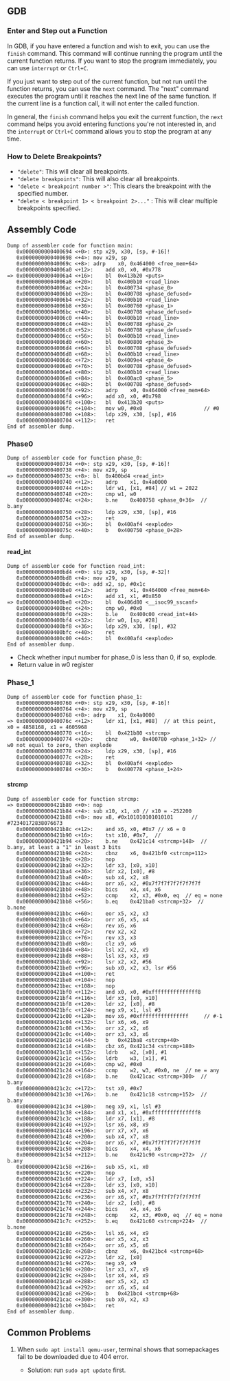 ## GDB

### Enter and Step out a Function
 In GDB, if you have entered a function and wish to exit, you can use the `finish` command. This command will continue running the program until the current function returns. If you want to stop the program immediately, you can use `interrupt` or `Ctrl+C`. 
 
If you just want to step out of the current function, but not run until the function returns, you can use the `next` command. The "next" command executes the program until it reaches the next line of the same function. If the current line is a function call, it will not enter the called function. 
 
In general, the `finish` command helps you exit the current function, the `next` command helps you avoid entering functions you're not interested in, and the `interrupt` or `Ctrl+C` command allows you to stop the program at any time.
### How to Delete Breakpoints?
* `"delete"`: This will clear all breakpoints. 
* `"delete breakpoints"`: This will also clear all breakpoints. 
* `"delete < breakpoint number >"`: This clears the breakpoint with the specified number. 
* `"delete < breakpoint 1> < breakpoint 2>..."` : This will clear multiple breakpoints specified.
  
## Assembly Code
```assembly
Dump of assembler code for function main:
   0x0000000000400694 <+0>:	stp	x29, x30, [sp, #-16]!
   0x0000000000400698 <+4>:	mov	x29, sp
   0x000000000040069c <+8>:	adrp	x0, 0x464000 <free_mem+64>
   0x00000000004006a0 <+12>:	add	x0, x0, #0x778
=> 0x00000000004006a4 <+16>:	bl	0x413b20 <puts>
   0x00000000004006a8 <+20>:	bl	0x400b10 <read_line>
   0x00000000004006ac <+24>:	bl	0x400734 <phase_0>
   0x00000000004006b0 <+28>:	bl	0x400708 <phase_defused>
   0x00000000004006b4 <+32>:	bl	0x400b10 <read_line>
   0x00000000004006b8 <+36>:	bl	0x400760 <phase_1>
   0x00000000004006bc <+40>:	bl	0x400708 <phase_defused>
   0x00000000004006c0 <+44>:	bl	0x400b10 <read_line>
   0x00000000004006c4 <+48>:	bl	0x400788 <phase_2>
   0x00000000004006c8 <+52>:	bl	0x400708 <phase_defused>
   0x00000000004006cc <+56>:	bl	0x400b10 <read_line>
   0x00000000004006d0 <+60>:	bl	0x400800 <phase_3>
   0x00000000004006d4 <+64>:	bl	0x400708 <phase_defused>
   0x00000000004006d8 <+68>:	bl	0x400b10 <read_line>
   0x00000000004006dc <+72>:	bl	0x4009e4 <phase_4>
   0x00000000004006e0 <+76>:	bl	0x400708 <phase_defused>
   0x00000000004006e4 <+80>:	bl	0x400b10 <read_line>
   0x00000000004006e8 <+84>:	bl	0x400ac0 <phase_5>
   0x00000000004006ec <+88>:	bl	0x400708 <phase_defused>
   0x00000000004006f0 <+92>:	adrp	x0, 0x464000 <free_mem+64>
   0x00000000004006f4 <+96>:	add	x0, x0, #0x798
   0x00000000004006f8 <+100>:	bl	0x413b20 <puts>
   0x00000000004006fc <+104>:	mov	w0, #0x0                   	// #0
   0x0000000000400700 <+108>:	ldp	x29, x30, [sp], #16
   0x0000000000400704 <+112>:	ret
End of assembler dump.

```

### Phase0

```assembly
Dump of assembler code for function phase_0:
   0x0000000000400734 <+0>:	stp	x29, x30, [sp, #-16]!
   0x0000000000400738 <+4>:	mov	x29, sp
=> 0x000000000040073c <+8>:	bl	0x400bd4 <read_int>
   0x0000000000400740 <+12>:	adrp	x1, 0x4a0000
   0x0000000000400744 <+16>:	ldr	w1, [x1, #84] // w1 = 2022
   0x0000000000400748 <+20>:	cmp	w1, w0
   0x000000000040074c <+24>:	b.ne	0x400758 <phase_0+36>  // b.any
   0x0000000000400750 <+28>:	ldp	x29, x30, [sp], #16
   0x0000000000400754 <+32>:	ret
   0x0000000000400758 <+36>:	bl	0x400af4 <explode>
   0x000000000040075c <+40>:	b	0x400750 <phase_0+28>
End of assembler dump.

```

#### read_int
```assembly
Dump of assembler code for function read_int:
   0x0000000000400bd4 <+0>:	stp	x29, x30, [sp, #-32]!
   0x0000000000400bd8 <+4>:	mov	x29, sp
   0x0000000000400bdc <+8>:	add	x2, sp, #0x1c
   0x0000000000400be0 <+12>:	adrp	x1, 0x464000 <free_mem+64>
   0x0000000000400be4 <+16>:	add	x1, x1, #0x850
=> 0x0000000000400be8 <+20>:	bl	0x406d80 <__isoc99_sscanf>
   0x0000000000400bec <+24>:	cmp	w0, #0x0
   0x0000000000400bf0 <+28>:	b.le	0x400c00 <read_int+44>
   0x0000000000400bf4 <+32>:	ldr	w0, [sp, #28]
   0x0000000000400bf8 <+36>:	ldp	x29, x30, [sp], #32
   0x0000000000400bfc <+40>:	ret
   0x0000000000400c00 <+44>:	bl	0x400af4 <explode>
End of assembler dump.
```

* Check whether input number for phase_0 is less than 0, if so, explode.
* Return value in w0 register

### Phase_1

```assembly
Dump of assembler code for function phase_1:
   0x0000000000400760 <+0>:	stp	x29, x30, [sp, #-16]!
   0x0000000000400764 <+4>:	mov	x29, sp
   0x0000000000400768 <+8>:	adrp	x1, 0x4a0000
=> 0x000000000040076c <+12>:	ldr	x1, [x1, #88]  // at this point, x0 = 4858168, x1 = 4605968
   0x0000000000400770 <+16>:	bl	0x421b80 <strcmp>
   0x0000000000400774 <+20>:	cbnz	w0, 0x400780 <phase_1+32> // w0 not equal to zero, then explode
   0x0000000000400778 <+24>:	ldp	x29, x30, [sp], #16
   0x000000000040077c <+28>:	ret
   0x0000000000400780 <+32>:	bl	0x400af4 <explode>
   0x0000000000400784 <+36>:	b	0x400778 <phase_1+24>

```


#### strcmp


```assembly
Dump of assembler code for function strcmp:
=> 0x0000000000421b80 <+0>:	nop
   0x0000000000421b84 <+4>:	sub	x10, x1, x0 // x10 = -252200
   0x0000000000421b88 <+8>:	mov	x8, #0x101010101010101     	// #72340172838076673
   0x0000000000421b8c <+12>:	and	x6, x0, #0x7 // x6 = 0
   0x0000000000421b90 <+16>:	tst	x10, #0x7,  //
   0x0000000000421b94 <+20>:	b.ne	0x421c14 <strcmp+148>  // b.any, at least a "1" in least 3 bits 
   0x0000000000421b98 <+24>:	cbnz	x6, 0x421bf0 <strcmp+112>
   0x0000000000421b9c <+28>:	nop
   0x0000000000421ba0 <+32>:	ldr	x3, [x0, x10]
   0x0000000000421ba4 <+36>:	ldr	x2, [x0], #8
   0x0000000000421ba8 <+40>:	sub	x4, x2, x8
   0x0000000000421bac <+44>:	orr	x6, x2, #0x7f7f7f7f7f7f7f7f
   0x0000000000421bb0 <+48>:	bics	x4, x4, x6
   0x0000000000421bb4 <+52>:	ccmp	x2, x3, #0x0, eq  // eq = none
   0x0000000000421bb8 <+56>:	b.eq	0x421ba0 <strcmp+32>  // b.none
   0x0000000000421bbc <+60>:	eor	x5, x2, x3
   0x0000000000421bc0 <+64>:	orr	x6, x5, x4
   0x0000000000421bc4 <+68>:	rev	x6, x6
   0x0000000000421bc8 <+72>:	rev	x2, x2
   0x0000000000421bcc <+76>:	rev	x3, x3
   0x0000000000421bd0 <+80>:	clz	x9, x6
   0x0000000000421bd4 <+84>:	lsl	x2, x2, x9
   0x0000000000421bd8 <+88>:	lsl	x3, x3, x9
   0x0000000000421bdc <+92>:	lsr	x2, x2, #56
   0x0000000000421be0 <+96>:	sub	x0, x2, x3, lsr #56
   0x0000000000421be4 <+100>:	ret
   0x0000000000421be8 <+104>:	nop
   0x0000000000421bec <+108>:	nop
   0x0000000000421bf0 <+112>:	and	x0, x0, #0xfffffffffffffff8
   0x0000000000421bf4 <+116>:	ldr	x3, [x0, x10]
   0x0000000000421bf8 <+120>:	ldr	x2, [x0], #8
   0x0000000000421bfc <+124>:	neg	x9, x1, lsl #3
   0x0000000000421c00 <+128>:	mov	x6, #0xffffffffffffffff    	// #-1
   0x0000000000421c04 <+132>:	lsr	x6, x6, x9
   0x0000000000421c08 <+136>:	orr	x2, x2, x6
   0x0000000000421c0c <+140>:	orr	x3, x3, x6
   0x0000000000421c10 <+144>:	b	0x421ba8 <strcmp+40>
   0x0000000000421c14 <+148>:	cbz	x6, 0x421c34 <strcmp+180>
   0x0000000000421c18 <+152>:	ldrb	w2, [x0], #1
   0x0000000000421c1c <+156>:	ldrb	w3, [x1], #1
   0x0000000000421c20 <+160>:	cmp	w2, #0x0
   0x0000000000421c24 <+164>:	ccmp	w2, w3, #0x0, ne  // ne = any
   0x0000000000421c28 <+168>:	b.ne	0x421cac <strcmp+300>  // b.any
   0x0000000000421c2c <+172>:	tst	x0, #0x7
   0x0000000000421c30 <+176>:	b.ne	0x421c18 <strcmp+152>  // b.any
   0x0000000000421c34 <+180>:	neg	x9, x1, lsl #3
   0x0000000000421c38 <+184>:	and	x1, x1, #0xfffffffffffffff8
   0x0000000000421c3c <+188>:	ldr	x7, [x1], #8
   0x0000000000421c40 <+192>:	lsr	x6, x8, x9
   0x0000000000421c44 <+196>:	orr	x7, x7, x6
   0x0000000000421c48 <+200>:	sub	x4, x7, x8
   0x0000000000421c4c <+204>:	orr	x6, x7, #0x7f7f7f7f7f7f7f7f
   0x0000000000421c50 <+208>:	bics	x4, x4, x6
   0x0000000000421c54 <+212>:	b.ne	0x421c90 <strcmp+272>  // b.any
   0x0000000000421c58 <+216>:	sub	x5, x1, x0
   0x0000000000421c5c <+220>:	nop
   0x0000000000421c60 <+224>:	ldr	x7, [x0, x5]
   0x0000000000421c64 <+228>:	ldr	x3, [x0, x10]
   0x0000000000421c68 <+232>:	sub	x4, x7, x8
   0x0000000000421c6c <+236>:	orr	x6, x7, #0x7f7f7f7f7f7f7f7f
   0x0000000000421c70 <+240>:	ldr	x2, [x0], #8
   0x0000000000421c74 <+244>:	bics	x4, x4, x6
   0x0000000000421c78 <+248>:	ccmp	x2, x3, #0x0, eq  // eq = none
   0x0000000000421c7c <+252>:	b.eq	0x421c60 <strcmp+224>  // b.none
   0x0000000000421c80 <+256>:	lsl	x6, x4, x9
   0x0000000000421c84 <+260>:	eor	x5, x2, x3
   0x0000000000421c88 <+264>:	orr	x6, x5, x6
   0x0000000000421c8c <+268>:	cbnz	x6, 0x421bc4 <strcmp+68>
   0x0000000000421c90 <+272>:	ldr	x2, [x0]
   0x0000000000421c94 <+276>:	neg	x9, x9
   0x0000000000421c98 <+280>:	lsr	x3, x7, x9
   0x0000000000421c9c <+284>:	lsr	x4, x4, x9
   0x0000000000421ca0 <+288>:	eor	x5, x2, x3
   0x0000000000421ca4 <+292>:	orr	x6, x5, x4
   0x0000000000421ca8 <+296>:	b	0x421bc4 <strcmp+68>
   0x0000000000421cac <+300>:	sub	x0, x2, x3
   0x0000000000421cb0 <+304>:	ret
End of assembler dump.

```

## Common Problems 
1. When `sudo apt install qemu-user`, terminal shows that somepackages fail to be downloaded due to 404 error.
   
   * Solution: run `sudo apt update` first.

